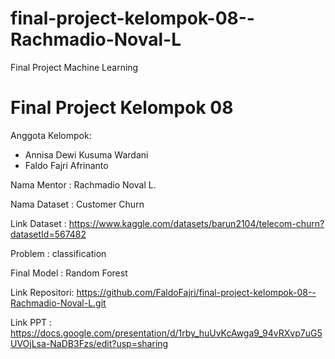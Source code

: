 # final-project-kelompok-08--Rachmadio-Noval-L
Final Project Machine Learning

# Final Project Kelompok 08
Anggota Kelompok:
- Annisa Dewi Kusuma Wardani
- Faldo Fajri Afrinanto

Nama Mentor   : Rachmadio Noval L.

Nama Dataset  : Customer Churn

Link Dataset  : https://www.kaggle.com/datasets/barun2104/telecom-churn?datasetId=567482

Problem       : classification

Final Model   : Random Forest

Link Repositori: https://github.com/FaldoFajri/final-project-kelompok-08--Rachmadio-Noval-L.git

Link PPT      : https://docs.google.com/presentation/d/1rby_huUvKcAwga9_94vRXvp7uG5UVOjLsa-NaDB3Fzs/edit?usp=sharing
